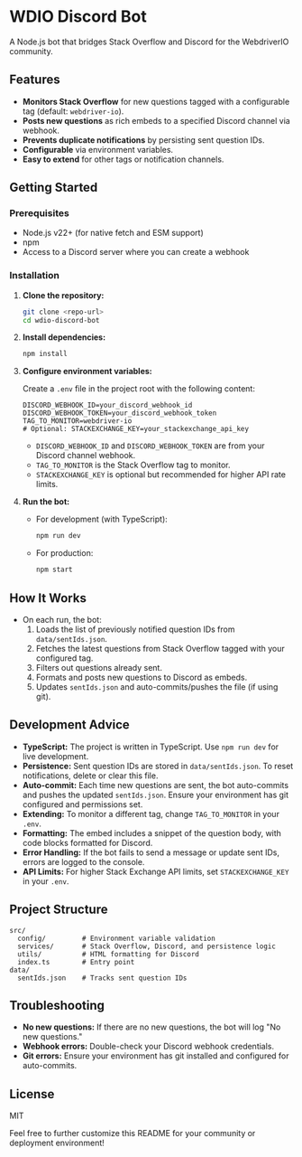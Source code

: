 # WDIO Discord Bot

A Node.js bot that bridges Stack Overflow and Discord for the WebdriverIO community.

## Features

- **Monitors Stack Overflow** for new questions tagged with a configurable tag (default: `webdriver-io`).
- **Posts new questions** as rich embeds to a specified Discord channel via webhook.
- **Prevents duplicate notifications** by persisting sent question IDs.
- **Configurable** via environment variables.
- **Easy to extend** for other tags or notification channels.

## Getting Started

### Prerequisites

- Node.js v22+ (for native fetch and ESM support)
- npm
- Access to a Discord server where you can create a webhook

### Installation

1. **Clone the repository:**
   ```sh
   git clone <repo-url>
   cd wdio-discord-bot
   ```

2. **Install dependencies:**
   ```sh
   npm install
   ```

3. **Configure environment variables:**

   Create a `.env` file in the project root with the following content:

   ```
   DISCORD_WEBHOOK_ID=your_discord_webhook_id
   DISCORD_WEBHOOK_TOKEN=your_discord_webhook_token
   TAG_TO_MONITOR=webdriver-io
   # Optional: STACKEXCHANGE_KEY=your_stackexchange_api_key
   ```

   - `DISCORD_WEBHOOK_ID` and `DISCORD_WEBHOOK_TOKEN` are from your Discord channel webhook.
   - `TAG_TO_MONITOR` is the Stack Overflow tag to monitor.
   - `STACKEXCHANGE_KEY` is optional but recommended for higher API rate limits.

4. **Run the bot:**

   - For development (with TypeScript):
     ```sh
     npm run dev
     ```
   - For production:
     ```sh
     npm start
     ```

## How It Works

- On each run, the bot:
  1. Loads the list of previously notified question IDs from `data/sentIds.json`.
  2. Fetches the latest questions from Stack Overflow tagged with your configured tag.
  3. Filters out questions already sent.
  4. Formats and posts new questions to Discord as embeds.
  5. Updates `sentIds.json` and auto-commits/pushes the file (if using git).

## Development Advice

- **TypeScript:** The project is written in TypeScript. Use `npm run dev` for live development.
- **Persistence:** Sent question IDs are stored in `data/sentIds.json`. To reset notifications, delete or clear this file.
- **Auto-commit:** Each time new questions are sent, the bot auto-commits and pushes the updated `sentIds.json`. Ensure your environment has git configured and permissions set.
- **Extending:** To monitor a different tag, change `TAG_TO_MONITOR` in your `.env`.
- **Formatting:** The embed includes a snippet of the question body, with code blocks formatted for Discord.
- **Error Handling:** If the bot fails to send a message or update sent IDs, errors are logged to the console.
- **API Limits:** For higher Stack Exchange API limits, set `STACKEXCHANGE_KEY` in your `.env`.

## Project Structure

```
src/
  config/         # Environment variable validation
  services/       # Stack Overflow, Discord, and persistence logic
  utils/          # HTML formatting for Discord
  index.ts        # Entry point
data/
  sentIds.json    # Tracks sent question IDs
```

## Troubleshooting

- **No new questions:** If there are no new questions, the bot will log "No new questions."
- **Webhook errors:** Double-check your Discord webhook credentials.
- **Git errors:** Ensure your environment has git installed and configured for auto-commits.

## License

MIT

Feel free to further customize this README for your community or deployment environment!
